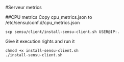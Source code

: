 #Serveur metrics

##CPU metrics 
Copy cpu_metrics.json to /etc/sensu/conf.d/cpu_metrics.json
```
scp sensu/client/install-sensu-client.sh USER@IP:.
```
Give it execution rights and run it
```
chmod +x install-sensu-client.sh
./install-sensu-client.sh
```